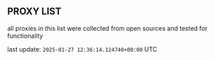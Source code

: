 ## PROXY LIST

all proxies in this list were collected from open sources and tested for functionality

last update: `2025-01-27 12:36:14.124740+00:00` UTC